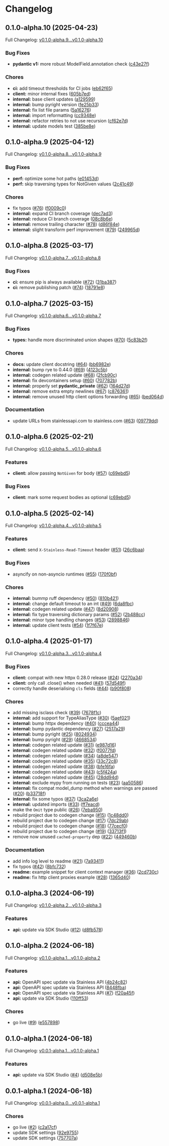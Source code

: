 # Changelog

## 0.1.0-alpha.10 (2025-04-23)

Full Changelog: [v0.1.0-alpha.9...v0.1.0-alpha.10](https://github.com/jc-nana/lucere-python/compare/v0.1.0-alpha.9...v0.1.0-alpha.10)

### Bug Fixes

* **pydantic v1:** more robust ModelField.annotation check ([c43e27f](https://github.com/jc-nana/lucere-python/commit/c43e27f68d06624430b83394fafe3e939603fe4d))


### Chores

* **ci:** add timeout thresholds for CI jobs ([eb62f65](https://github.com/jc-nana/lucere-python/commit/eb62f65cfc4e0d56b08f0536ae7754ee0589f496))
* **client:** minor internal fixes ([605b7ed](https://github.com/jc-nana/lucere-python/commit/605b7ed78f5a7ceaeb857a6a98a3b3560216a186))
* **internal:** base client updates ([a129599](https://github.com/jc-nana/lucere-python/commit/a12959938d43bfe0b316870c4632e72313031f7b))
* **internal:** bump pyright version ([fe25b33](https://github.com/jc-nana/lucere-python/commit/fe25b33a43203f6e254819b083029cba8343b109))
* **internal:** fix list file params ([5a16276](https://github.com/jc-nana/lucere-python/commit/5a1627650416b237bd024010e98c192bc7b4f5d6))
* **internal:** import reformatting ([cc9348e](https://github.com/jc-nana/lucere-python/commit/cc9348e5b68d849d9f71c5c86305a4b762c2d248))
* **internal:** refactor retries to not use recursion ([cf62e7d](https://github.com/jc-nana/lucere-python/commit/cf62e7dbca495c0541fdc78f617e7b2ec87eba74))
* **internal:** update models test ([385be8e](https://github.com/jc-nana/lucere-python/commit/385be8e26ec3a4a8f325041526ba1af24304f933))

## 0.1.0-alpha.9 (2025-04-12)

Full Changelog: [v0.1.0-alpha.8...v0.1.0-alpha.9](https://github.com/jc-nana/lucere-python/compare/v0.1.0-alpha.8...v0.1.0-alpha.9)

### Bug Fixes

* **perf:** optimize some hot paths ([e01453d](https://github.com/jc-nana/lucere-python/commit/e01453d5eec2ec08eee3d08e4e3c210ba2b5fab4))
* **perf:** skip traversing types for NotGiven values ([2c41c49](https://github.com/jc-nana/lucere-python/commit/2c41c49a2b11fbcb6359d5f58d42f56502e0b9d4))


### Chores

* fix typos ([#76](https://github.com/jc-nana/lucere-python/issues/76)) ([f0009c0](https://github.com/jc-nana/lucere-python/commit/f0009c0bce9dd30deb257564bb55ac972b3499ed))
* **internal:** expand CI branch coverage ([dec7ad3](https://github.com/jc-nana/lucere-python/commit/dec7ad367f956c96b627e8080db13ab5d5622c41))
* **internal:** reduce CI branch coverage ([08c8b6e](https://github.com/jc-nana/lucere-python/commit/08c8b6ee911db1838049d0ee752c4d46b803c58e))
* **internal:** remove trailing character ([#78](https://github.com/jc-nana/lucere-python/issues/78)) ([d86f84e](https://github.com/jc-nana/lucere-python/commit/d86f84e0b4e2878fbc8f8754b32360d6e9217c65))
* **internal:** slight transform perf improvement ([#79](https://github.com/jc-nana/lucere-python/issues/79)) ([249965d](https://github.com/jc-nana/lucere-python/commit/249965da8b0ee2d0ff46647aaf73b22a4ca79544))

## 0.1.0-alpha.8 (2025-03-17)

Full Changelog: [v0.1.0-alpha.7...v0.1.0-alpha.8](https://github.com/jc-nana/lucere-python/compare/v0.1.0-alpha.7...v0.1.0-alpha.8)

### Bug Fixes

* **ci:** ensure pip is always available ([#72](https://github.com/jc-nana/lucere-python/issues/72)) ([31ba387](https://github.com/jc-nana/lucere-python/commit/31ba3870cdd231127e0bb186b2052c6af7a6529a))
* **ci:** remove publishing patch ([#74](https://github.com/jc-nana/lucere-python/issues/74)) ([18791e8](https://github.com/jc-nana/lucere-python/commit/18791e8f4f7156e3d152030173d4a1f73bc2adcc))

## 0.1.0-alpha.7 (2025-03-15)

Full Changelog: [v0.1.0-alpha.6...v0.1.0-alpha.7](https://github.com/jc-nana/lucere-python/compare/v0.1.0-alpha.6...v0.1.0-alpha.7)

### Bug Fixes

* **types:** handle more discriminated union shapes ([#70](https://github.com/jc-nana/lucere-python/issues/70)) ([5c83b2f](https://github.com/jc-nana/lucere-python/commit/5c83b2fb6747e8f5ba8d0543afcd253df2703cae))


### Chores

* **docs:** update client docstring ([#64](https://github.com/jc-nana/lucere-python/issues/64)) ([bb6982e](https://github.com/jc-nana/lucere-python/commit/bb6982e3ae427b0e377265d3a6dbfe328211724f))
* **internal:** bump rye to 0.44.0 ([#69](https://github.com/jc-nana/lucere-python/issues/69)) ([4123c5b](https://github.com/jc-nana/lucere-python/commit/4123c5b87a78610314593e0243a0ebc5b5499f33))
* **internal:** codegen related update ([#68](https://github.com/jc-nana/lucere-python/issues/68)) ([2fcb90c](https://github.com/jc-nana/lucere-python/commit/2fcb90c02cff571dd596285614705a34975ee5e9))
* **internal:** fix devcontainers setup ([#60](https://github.com/jc-nana/lucere-python/issues/60)) ([707782b](https://github.com/jc-nana/lucere-python/commit/707782b546b2d9c12028ce78654d66dff923dc1a))
* **internal:** properly set __pydantic_private__ ([#62](https://github.com/jc-nana/lucere-python/issues/62)) ([164d27d](https://github.com/jc-nana/lucere-python/commit/164d27d9791ba0a0fbbb29af5ebfc5e320422c6d))
* **internal:** remove extra empty newlines ([#67](https://github.com/jc-nana/lucere-python/issues/67)) ([c876361](https://github.com/jc-nana/lucere-python/commit/c876361ee558bfc779ae072fef6f3cebccae5fa2))
* **internal:** remove unused http client options forwarding ([#65](https://github.com/jc-nana/lucere-python/issues/65)) ([bed064d](https://github.com/jc-nana/lucere-python/commit/bed064dcdbf25d21fe66663af8830ee35fba1706))


### Documentation

* update URLs from stainlessapi.com to stainless.com ([#63](https://github.com/jc-nana/lucere-python/issues/63)) ([09779dd](https://github.com/jc-nana/lucere-python/commit/09779ddceb31f097333a7b48578740d072712dd5))

## 0.1.0-alpha.6 (2025-02-21)

Full Changelog: [v0.1.0-alpha.5...v0.1.0-alpha.6](https://github.com/jc-nana/lucere-python/compare/v0.1.0-alpha.5...v0.1.0-alpha.6)

### Features

* **client:** allow passing `NotGiven` for body ([#57](https://github.com/jc-nana/lucere-python/issues/57)) ([c69ebd5](https://github.com/jc-nana/lucere-python/commit/c69ebd54cd52329189791b0bbcf7a07ee625f495))


### Bug Fixes

* **client:** mark some request bodies as optional ([c69ebd5](https://github.com/jc-nana/lucere-python/commit/c69ebd54cd52329189791b0bbcf7a07ee625f495))

## 0.1.0-alpha.5 (2025-02-14)

Full Changelog: [v0.1.0-alpha.4...v0.1.0-alpha.5](https://github.com/jc-nana/lucere-python/compare/v0.1.0-alpha.4...v0.1.0-alpha.5)

### Features

* **client:** send `X-Stainless-Read-Timeout` header ([#51](https://github.com/jc-nana/lucere-python/issues/51)) ([26c6baa](https://github.com/jc-nana/lucere-python/commit/26c6baa2e3773790bc6cdfd3084314a1ed264147))


### Bug Fixes

* asyncify on non-asyncio runtimes ([#55](https://github.com/jc-nana/lucere-python/issues/55)) ([170f0bf](https://github.com/jc-nana/lucere-python/commit/170f0bf4d6aceeb6fddaaa9b28d79f0e5239f085))


### Chores

* **internal:** bummp ruff dependency ([#50](https://github.com/jc-nana/lucere-python/issues/50)) ([810b421](https://github.com/jc-nana/lucere-python/commit/810b4215b3b435f8e17cd65aa69e86dd080f5c0d))
* **internal:** change default timeout to an int ([#49](https://github.com/jc-nana/lucere-python/issues/49)) ([6da8fbc](https://github.com/jc-nana/lucere-python/commit/6da8fbc9d3dc9f47d9ad5e0886445efd00d2f280))
* **internal:** codegen related update ([#47](https://github.com/jc-nana/lucere-python/issues/47)) ([8d20908](https://github.com/jc-nana/lucere-python/commit/8d209083fa8cb06b84f8a842167b3195ec0dd26f))
* **internal:** fix type traversing dictionary params ([#52](https://github.com/jc-nana/lucere-python/issues/52)) ([2b488cc](https://github.com/jc-nana/lucere-python/commit/2b488cc8a4cd680498bfb0d40ba3d31c47dbee94))
* **internal:** minor type handling changes ([#53](https://github.com/jc-nana/lucere-python/issues/53)) ([2898846](https://github.com/jc-nana/lucere-python/commit/28988462a91dcae88c516ff1e9a4c2a5da960043))
* **internal:** update client tests ([#54](https://github.com/jc-nana/lucere-python/issues/54)) ([1f7f67e](https://github.com/jc-nana/lucere-python/commit/1f7f67e9b3c08cd0a4202c2f4568d415bd985b2c))

## 0.1.0-alpha.4 (2025-01-17)

Full Changelog: [v0.1.0-alpha.3...v0.1.0-alpha.4](https://github.com/jc-nana/lucere-python/compare/v0.1.0-alpha.3...v0.1.0-alpha.4)

### Bug Fixes

* **client:** compat with new httpx 0.28.0 release ([#24](https://github.com/jc-nana/lucere-python/issues/24)) ([2270a34](https://github.com/jc-nana/lucere-python/commit/2270a34688cdc7706cb8d4de01a72cbffa256063))
* **client:** only call .close() when needed ([#41](https://github.com/jc-nana/lucere-python/issues/41)) ([57d549f](https://github.com/jc-nana/lucere-python/commit/57d549f42930e67c9942608010d7c9cbc4d9e745))
* correctly handle deserialising `cls` fields ([#44](https://github.com/jc-nana/lucere-python/issues/44)) ([b90f808](https://github.com/jc-nana/lucere-python/commit/b90f8089847bbcdf5503f21ea1746a8de2af24b9))


### Chores

* add missing isclass check ([#39](https://github.com/jc-nana/lucere-python/issues/39)) ([7678f1c](https://github.com/jc-nana/lucere-python/commit/7678f1c2a0ed4cc08e95ca696160db72009d262b))
* **internal:** add support for TypeAliasType ([#30](https://github.com/jc-nana/lucere-python/issues/30)) ([5aef021](https://github.com/jc-nana/lucere-python/commit/5aef021d2ac8ab908188a2e715965bed2b77d9ff))
* **internal:** bump httpx dependency ([#40](https://github.com/jc-nana/lucere-python/issues/40)) ([cccea44](https://github.com/jc-nana/lucere-python/commit/cccea4447906ce7c37947c7d01714a31a46c7581))
* **internal:** bump pydantic dependency ([#27](https://github.com/jc-nana/lucere-python/issues/27)) ([2517a29](https://github.com/jc-nana/lucere-python/commit/2517a2998f84acc0a43c37ae2b1c52df5d44edb6))
* **internal:** bump pyright ([#25](https://github.com/jc-nana/lucere-python/issues/25)) ([8024934](https://github.com/jc-nana/lucere-python/commit/802493440ef0622500331d294d5ca26075d07792))
* **internal:** bump pyright ([#29](https://github.com/jc-nana/lucere-python/issues/29)) ([4668534](https://github.com/jc-nana/lucere-python/commit/46685341c42af3b4e773d60860b32768f6eca4a6))
* **internal:** codegen related update ([#31](https://github.com/jc-nana/lucere-python/issues/31)) ([e987d16](https://github.com/jc-nana/lucere-python/commit/e987d16a07ad3bde6ad60f57698ea71c5ea86573))
* **internal:** codegen related update ([#32](https://github.com/jc-nana/lucere-python/issues/32)) ([f0077fd](https://github.com/jc-nana/lucere-python/commit/f0077fdaf69ab20cd933613d8742e41165e2b37d))
* **internal:** codegen related update ([#34](https://github.com/jc-nana/lucere-python/issues/34)) ([a8de547](https://github.com/jc-nana/lucere-python/commit/a8de547f1f43b7237bed73657b039b108fb147eb))
* **internal:** codegen related update ([#35](https://github.com/jc-nana/lucere-python/issues/35)) ([33c72c8](https://github.com/jc-nana/lucere-python/commit/33c72c81ae66fa08a0cffe1f179614a9ebf08568))
* **internal:** codegen related update ([#38](https://github.com/jc-nana/lucere-python/issues/38)) ([bfe16fa](https://github.com/jc-nana/lucere-python/commit/bfe16fad6c7ff1e5f5d0e9353dc4c06a34e6977f))
* **internal:** codegen related update ([#43](https://github.com/jc-nana/lucere-python/issues/43)) ([c5f424a](https://github.com/jc-nana/lucere-python/commit/c5f424aff9d12a2912f82b303ef64ec317104517))
* **internal:** codegen related update ([#45](https://github.com/jc-nana/lucere-python/issues/45)) ([28dd94d](https://github.com/jc-nana/lucere-python/commit/28dd94d4713b78b102fd919ce2541ea2fa54d8ea))
* **internal:** exclude mypy from running on tests ([#23](https://github.com/jc-nana/lucere-python/issues/23)) ([aa50586](https://github.com/jc-nana/lucere-python/commit/aa50586c68860081401e161808148e016b350e93))
* **internal:** fix compat model_dump method when warnings are passed ([#20](https://github.com/jc-nana/lucere-python/issues/20)) ([b33718f](https://github.com/jc-nana/lucere-python/commit/b33718fae22ec504962bde2b768d5aad2e086a3b))
* **internal:** fix some typos ([#37](https://github.com/jc-nana/lucere-python/issues/37)) ([3ca2a6e](https://github.com/jc-nana/lucere-python/commit/3ca2a6e3574bf76683acec31207081089706acc6))
* **internal:** updated imports ([#33](https://github.com/jc-nana/lucere-python/issues/33)) ([ff7eacd](https://github.com/jc-nana/lucere-python/commit/ff7eacd06cd89092818cd19bba7654be58b922e5))
* make the `Omit` type public ([#26](https://github.com/jc-nana/lucere-python/issues/26)) ([7eba950](https://github.com/jc-nana/lucere-python/commit/7eba950fde132a56b6e1e8aa2ee9d984750e781f))
* rebuild project due to codegen change ([#15](https://github.com/jc-nana/lucere-python/issues/15)) ([1c48dd0](https://github.com/jc-nana/lucere-python/commit/1c48dd0eb9883af41a334d84b0cdb095de206b69))
* rebuild project due to codegen change ([#17](https://github.com/jc-nana/lucere-python/issues/17)) ([7dc29ab](https://github.com/jc-nana/lucere-python/commit/7dc29abd07b6db08dbac3a08a70fd6f32c3f1360))
* rebuild project due to codegen change ([#18](https://github.com/jc-nana/lucere-python/issues/18)) ([77cecf0](https://github.com/jc-nana/lucere-python/commit/77cecf048f4a3f438d28b50d74771d390c41f6d6))
* rebuild project due to codegen change ([#19](https://github.com/jc-nana/lucere-python/issues/19)) ([33713f1](https://github.com/jc-nana/lucere-python/commit/33713f1c475dcc442c3effe185bfd43424313f3d))
* remove now unused `cached-property` dep ([#22](https://github.com/jc-nana/lucere-python/issues/22)) ([449460b](https://github.com/jc-nana/lucere-python/commit/449460b4653f15ca1f1820ecdc3e22ffab9dfee2))


### Documentation

* add info log level to readme ([#21](https://github.com/jc-nana/lucere-python/issues/21)) ([7a93411](https://github.com/jc-nana/lucere-python/commit/7a934116b1a7bd7ad42529feda8215a8e31d9a0b))
* fix typos ([#42](https://github.com/jc-nana/lucere-python/issues/42)) ([8bfc732](https://github.com/jc-nana/lucere-python/commit/8bfc732a095a783a1c33c502dc84163495063f80))
* **readme:** example snippet for client context manager ([#36](https://github.com/jc-nana/lucere-python/issues/36)) ([2cd730c](https://github.com/jc-nana/lucere-python/commit/2cd730c46c0bc93dbba342050743b4d5335dc2c4))
* **readme:** fix http client proxies example ([#28](https://github.com/jc-nana/lucere-python/issues/28)) ([1365d40](https://github.com/jc-nana/lucere-python/commit/1365d40e19906497a748c0f3214f3cff05b82ccd))

## 0.1.0-alpha.3 (2024-06-19)

Full Changelog: [v0.1.0-alpha.2...v0.1.0-alpha.3](https://github.com/jc-nana/lucere-python/compare/v0.1.0-alpha.2...v0.1.0-alpha.3)

### Features

* **api:** update via SDK Studio ([#12](https://github.com/jc-nana/lucere-python/issues/12)) ([d8fb578](https://github.com/jc-nana/lucere-python/commit/d8fb578fea9a4ec7534915b842f3dbbbf28399b1))

## 0.1.0-alpha.2 (2024-06-18)

Full Changelog: [v0.1.0-alpha.1...v0.1.0-alpha.2](https://github.com/jc-nana/lucere-python/compare/v0.1.0-alpha.1...v0.1.0-alpha.2)

### Features

* **api:** OpenAPI spec update via Stainless API ([4b24c82](https://github.com/jc-nana/lucere-python/commit/4b24c82d103c1000bc6df0fbacb204256b3d6eee))
* **api:** OpenAPI spec update via Stainless API ([8448fba](https://github.com/jc-nana/lucere-python/commit/8448fbaf5fd561800c7d2bee71d77cb3a441e8f2))
* **api:** OpenAPI spec update via Stainless API ([#7](https://github.com/jc-nana/lucere-python/issues/7)) ([f20a45f](https://github.com/jc-nana/lucere-python/commit/f20a45fa3d6c84fcd7e86f4da51a961e0bcf5f1b))
* **api:** update via SDK Studio ([110ff53](https://github.com/jc-nana/lucere-python/commit/110ff53b5df87d32a1dcf91e550b32625f0f29df))


### Chores

* go live ([#9](https://github.com/jc-nana/lucere-python/issues/9)) ([e557898](https://github.com/jc-nana/lucere-python/commit/e557898fb8c2fef07a20c1029a7bd732f4d0348b))

## 0.1.0-alpha.1 (2024-06-18)

Full Changelog: [v0.0.1-alpha.1...v0.1.0-alpha.1](https://github.com/jc-nana/lucere-python/compare/v0.0.1-alpha.1...v0.1.0-alpha.1)

### Features

* **api:** update via SDK Studio ([#4](https://github.com/jc-nana/lucere-python/issues/4)) ([d508e5b](https://github.com/jc-nana/lucere-python/commit/d508e5b81a4b3f8cdf12c504fa322f4d02599c5d))

## 0.0.1-alpha.1 (2024-06-18)

Full Changelog: [v0.0.1-alpha.0...v0.0.1-alpha.1](https://github.com/jc-nana/lucere-python/compare/v0.0.1-alpha.0...v0.0.1-alpha.1)

### Chores

* go live ([#2](https://github.com/jc-nana/lucere-python/issues/2)) ([c2a17cf](https://github.com/jc-nana/lucere-python/commit/c2a17cf19cf973d991f8bc9b6d9f15b90ecc350b))
* update SDK settings ([92e9755](https://github.com/jc-nana/lucere-python/commit/92e97553066af06d2491d3a31d11474662bd13ef))
* update SDK settings ([757707a](https://github.com/jc-nana/lucere-python/commit/757707a8792f0f2952517140b94fc9cf2e5f3ca2))
